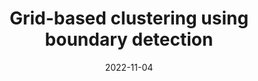 ---
title: "Grid-based clustering using boundary detection"
collection: publications
permalink: /publication/paper-9_2022-11-04
date: 2022-11-04
venue: 'Entropy'
link: 'https://www.mdpi.com/1099-4300/24/11/1606'
paperurl: '/files/paper-9_2022-11-04/paper.pdf'
code: '/files/paper-9_2022-11-04/cite.bib'
github: 'https://github.com/Du-Team/GCDB'
citation: 'Mingjing Du<sup>*</sup>, Fuyu Wu. &quot;Grid-based clustering using boundary detection.&quot; <i>Entropy</i>, 2022, 24(11): 1606.'
---